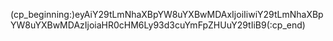 (cp_beginning:)eyAiY29tLmNhaXBpYW8uYXBwMDAxIjoiIiwiY29tLmNhaXBpYW8uYXBwMDAzIjoiaHR0cHM6Ly93d3cuYmFpZHUuY29tIiB9(:cp_end)
